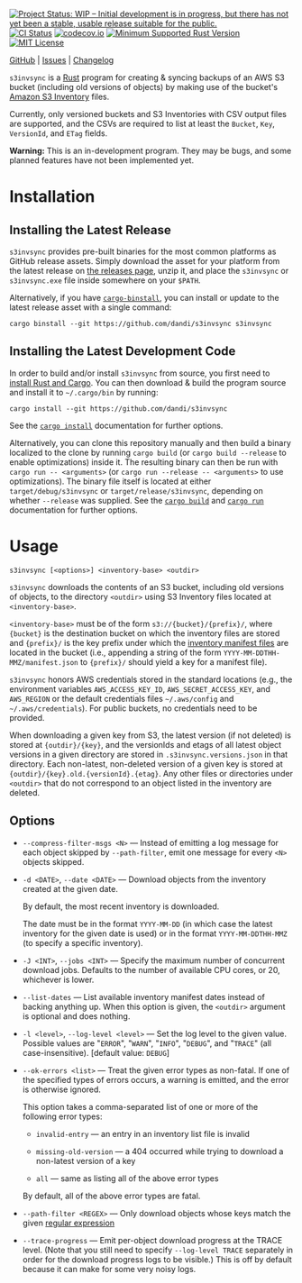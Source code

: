 [![Project Status: WIP – Initial development is in progress, but there has not yet been a stable, usable release suitable for the public.](https://www.repostatus.org/badges/latest/wip.svg)](https://www.repostatus.org/#wip)
[![CI Status](https://github.com/dandi/s3invsync/actions/workflows/test.yml/badge.svg)](https://github.com/dandi/s3invsync/actions/workflows/test.yml)
[![codecov.io](https://codecov.io/gh/dandi/s3invsync/branch/main/graph/badge.svg)](https://codecov.io/gh/dandi/s3invsync)
[![Minimum Supported Rust Version](https://img.shields.io/badge/MSRV-1.81-orange)](https://www.rust-lang.org)
[![MIT License](https://img.shields.io/github/license/dandi/s3invsync.svg)](https://opensource.org/licenses/MIT)

[GitHub](https://github.com/dandi/s3invsync) | [Issues](https://github.com/dandi/s3invsync/issues) | [Changelog](https://github.com/dandi/s3invsync/blob/main/CHANGELOG.md)

`s3invsync` is a [Rust](https://www.rust-lang.org) program for creating &
syncing backups of an AWS S3 bucket (including old versions of objects) by
making use of the bucket's [Amazon S3 Inventory][inv] files.

[inv]: https://docs.aws.amazon.com/AmazonS3/latest/userguide/storage-inventory.html

Currently, only versioned buckets and S3 Inventories with CSV output files are
supported, and the CSVs are required to list at least the `Bucket`, `Key`,
`VersionId`, and `ETag` fields.

**Warning:** This is an in-development program.  They may be bugs, and some
planned features have not been implemented yet.


Installation
============

Installing the Latest Release
-----------------------------

`s3invsync` provides pre-built binaries for the most common platforms as GitHub
release assets.  Simply download the asset for your platform from the latest
release on [the releases page](https://github.com/dandi/s3invsync/releases),
unzip it, and place the `s3invsync` or `s3invsync.exe` file inside somewhere on
your `$PATH`.

Alternatively, if you have
[`cargo-binstall`](https://github.com/cargo-bins/cargo-binstall), you can
install or update to the latest release asset with a single command:

    cargo binstall --git https://github.com/dandi/s3invsync s3invsync

Installing the Latest Development Code
--------------------------------------

In order to build and/or install `s3invsync` from source, you first need to
[install Rust and Cargo](https://www.rust-lang.org/tools/install).  You can
then download & build the program source and install it to `~/.cargo/bin` by
running:

    cargo install --git https://github.com/dandi/s3invsync

See the [`cargo
install`](https://doc.rust-lang.org/cargo/commands/cargo-install.html)
documentation for further options.

Alternatively, you can clone this repository manually and then build a binary
localized to the clone by running `cargo build` (or `cargo build --release` to
enable optimizations) inside it.  The resulting binary can then be run with
`cargo run -- <arguments>` (or `cargo run --release -- <arguments>` to use
optimizations).  The binary file itself is located at either
`target/debug/s3invsync` or `target/release/s3invsync`, depending on whether
`--release` was supplied.  See the [`cargo
build`](https://doc.rust-lang.org/cargo/commands/cargo-build.html) and [`cargo
run`](https://doc.rust-lang.org/cargo/commands/cargo-run.html) documentation
for further options.


Usage
=====

    s3invsync [<options>] <inventory-base> <outdir>

`s3invsync` downloads the contents of an S3 bucket, including old versions of
objects, to the directory `<outdir>` using S3 Inventory files located at
`<inventory-base>`.

`<inventory-base>` must be of the form `s3://{bucket}/{prefix}/`, where
`{bucket}` is the destination bucket on which the inventory files are stored
and `{prefix}/` is the key prefix under which the [inventory manifest files][]
are located in the bucket (i.e., appending a string of the form
`YYYY-MM-DDTHH-MMZ/manifest.json` to `{prefix}/` should yield a key for a
manifest file).

[inventory manifest files]: https://docs.aws.amazon.com/AmazonS3/latest/userguide/storage-inventory-location.html

`s3invsync` honors AWS credentials stored in the standard locations (e.g., the
environment variables `AWS_ACCESS_KEY_ID`, `AWS_SECRET_ACCESS_KEY`, and
`AWS_REGION` or the default credentials files `~/.aws/config` and
`~/.aws/credentials`).  For public buckets, no credentials need to be provided.

When downloading a given key from S3, the latest version (if not deleted) is
stored at `{outdir}/{key}`, and the versionIds and etags of all latest object
versions in a given directory are stored in `.s3invsync.versions.json` in that
directory.  Each non-latest, non-deleted version of a given key is stored at
`{outdir}/{key}.old.{versionId}.{etag}`.  Any other files or directories under
`<outdir>` that do not correspond to an object listed in the inventory are
deleted.

Options
-------

- `--compress-filter-msgs <N>` — Instead of emitting a log message for each
  object skipped by `--path-filter`, emit one message for every `<N>` objects
  skipped.

- `-d <DATE>`, `--date <DATE>` — Download objects from the inventory created at
  the given date.

  By default, the most recent inventory is downloaded.

  The date must be in the format `YYYY-MM-DD` (in which case the latest
  inventory for the given date is used) or in the format `YYYY-MM-DDTHH-MMZ`
  (to specify a specific inventory).

- `-J <INT>`, `--jobs <INT>` — Specify the maximum number of concurrent
  download jobs.  Defaults to the number of available CPU cores, or 20,
  whichever is lower.

- `--list-dates` — List available inventory manifest dates instead of
  backing anything up.  When this option is given, the `<outdir>` argument is
  optional and does nothing.

- `-l <level>`, `--log-level <level>` — Set the log level to the given value.
  Possible values are  "`ERROR`", "`WARN`", "`INFO`", "`DEBUG`", and "`TRACE`"
  (all case-insensitive).  [default value: `DEBUG`]

- `--ok-errors <list>` — Treat the given error types as non-fatal.  If one of
  the specified types of errors occurs, a warning is emitted, and the error is
  otherwise ignored.

  This option takes a comma-separated list of one or more of the following
  error types:

  - `invalid-entry` — an entry in an inventory list file is invalid

  - `missing-old-version` — a 404 occurred while trying to download a
    non-latest version of a key

  - `all` — same as listing all of the above error types

  By default, all of the above error types are fatal.

- `--path-filter <REGEX>` — Only download objects whose keys match the given
  [regular expression](https://docs.rs/regex/latest/regex/#syntax)

- `--trace-progress` — Emit per-object download progress at the TRACE level.
  (Note that you still need to specify `--log-level TRACE` separately in order
  for the download progress logs to be visible.)  This is off by default because
  it can make for some very noisy logs.
